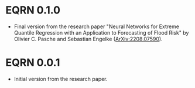 # EQRN 0.1.0

* Final version from the research paper "Neural Networks for Extreme Quantile Regression with an Application to Forecasting of Flood Risk" by Olivier C. Pasche and Sebastian Engelke ([ArXiv:2208.07590](https://arxiv.org/abs/2208.07590)).

# EQRN 0.0.1

* Initial version from the research paper.
